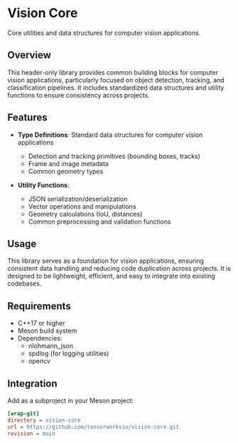 # Vision Core

Core utilities and data structures for computer vision applications.

## Overview
This header-only library provides common building blocks for computer vision applications, particularly focused on object detection, tracking, and classification pipelines. It includes standardized data structures and utility functions to ensure consistency across projects.

## Features
- **Type Definitions**: Standard data structures for computer vision applications
  - Detection and tracking primitives (bounding boxes, tracks)
  - Frame and image metadata
  - Common geometry types

- **Utility Functions**: 
  - JSON serialization/deserialization
  - Vector operations and manipulations
  - Geometry calculations (IoU, distances)
  - Common preprocessing and validation functions

## Usage
This library serves as a foundation for vision applications, ensuring consistent data handling and reducing code duplication across projects. It is designed to be lightweight, efficient, and easy to integrate into existing codebases.

## Requirements
- C++17 or higher
- Meson build system
- Dependencies:
  - nlohmann_json
  - spdlog (for logging utilities)
  - opencv

## Integration
Add as a subproject in your Meson project:
```ini
[wrap-git]
directory = vision-core
url = https://github.com/tensorworksio/vision-core.git
revision = main